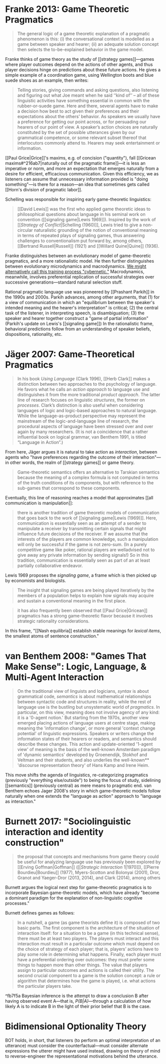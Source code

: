 # Franke 2013: Game Theoretic Pragmatics

> The general logic of a game theoretic explanation of a pragmatic phenomenon is this: (i) the conversational context is modelled as a game between speaker and hearer; (ii) an adequate solution concept then selects the to-be-explained behavior in the game model.

Franke thinks of game theory as the study of [[strategy games]]—games where player outcomes depend on the actions of other agents, and thus player decisions hinge on predictions about these future actions. He gives a simple example of a coordination game, using Wellington boots and blue suede shoes as an example, then writes:

> Telling stories, giving commands and asking questions, also listening and figuring out what Joe meant when he said ‘‘kind of’’ – all of these linguistic activities have something essential in common with the rubber-or-suede game. Here and there, several agents have to make a decision how best to act given their preferences and their expectations about the others’ behavior. As speakers we usually have a preference for getting our point across, or for persuading our hearers of our point of view. A speaker’s action choices are naturally constituted by the set of possible utterances given by our grammatical competence, or some relevant subset thereof that interlocutors commonly attend to. Hearers may seek entertainment or information.

[[Paul Grice|Grice]]'s maxims, e.g. of concision ("quantity"), fall [[Gricean maxims#^216ab7|naturally out of the pragmatic frame]]—it is less an imperative or norm, and more an expectation that emerges naturally from a desire for efficient, efficacious communication. Given this efficiency, we as listeners can assume that unnecessary information provided is "doing something"—is there for a reason—an idea that sometimes gets called [[Horn's division of pragmatic labor]].

Schelling was responsible for inspiring early game-theoretic linguistics:

> [[David Lewis]] was the first who applied game theoretic ideas to philosophical questions about language in his seminal work on convention ([[signaling game|Lewis 1969]]). Inspired by the work of [[_Strategy of Conflict_|Schelling (1960)]], Lewis tried to give a non-circular naturalistic grounding of the notion of conventional meaning in terms of repeated plays of signaling games, thus answering challenges to conventionalism put forward by, among others, [[Bertrand Russell|Russell]] (1921) and [[Willard Quine|Quine]] (1936).

Franke distinguishes between an evolutionary model of game-theoretic pragmatics, and a more rationalistic model. He then further distinguishes between evolutionary microdynamics and macrodynamics. [We might alternatively call this training process "cybernetic."](https://suspendedreason.com/2022/01/17/acim-is-a-natural-extension-of-cybernetic-theory/) Macrodynamics, meanwhile, involves preferential replication of successful strategies over successive generations—standard natural selection stuff.

Rational pragmatic language use was pioneered by [[Prashant Parkih]] in the 1990s and 2000s. Parkih advances, among other arguments, that (1) for a view of communication in which an "equilibrium between the speaker's intended meaning and the hearer's interpretation" is critical; (2) the central task of the listener, in interpreting speech, is disambiguation; (3) the speaker and hearer together construct a "game of partial information" (Parkih's update on Lewis's [[signaling game]]) In the rationalistic frame, behavioral predictions follow from an understanding of speaker beliefs, dispositions, rationality, etc. 

# Jäger 2007: Game-Theoretical Pragmatics
> In his book *Using Language* (Clark 1996), [[Herb Clark]] makes a distinction between two approaches to the psychology of language. He favors what he calls an *action approach* to language use and distinguishes it from the more traditional *product approach*. The latter line of research focuses on linguistic *structures*, the former on *processes*. Clark’s distinction is also useful when considering languages of logic and logic-based approaches to natural language. While the language-as-product perspective may represent the mainstream of the logic-and-language line of research, the procedural aspects of language have been stressed over and over again by many researchers. (It is not a coincidence that a rather influential book on logical grammar, van Benthem 1991, is titled “Language in Action”.)

From here, Jäger argues it is natural to take action as _interaction_, between agents who "have preferences regarding the outcome of their interaction"—in other words, the realm of [[strategy games]] or game theory.

> Game-theoretic semantics offers an alternative to Tarskian semantics because the meaning of a complex formula is not computed in terms of the truth conditions of its components, but with reference to the sub-games that correspond to these components.

Eventually, this line of reasoning reaches a model that approximates [[all communication is manipulation]]:

> there is another tradition of game theoretic models of communication that goes back to the work of [[signaling game|Lewis (1969)]]. Here, communication is essentially seen as an attempt of a sender to manipulate a receiver by transmitting certain signals that might influence future decisions of the receiver. If we assume that the interests of the players are common knowledge, such a manipulation will only be successful if the game is not zero-sum. (In a purely competitive game like poker, rational players are welladvised not to give away any private information by sending signals!) So in this tradition, communication is essentially seen as part of an at least partially collaborative endeavor.

Lewis 1969 proposes the _signaling game_, a frame which is then picked up by economists and biologists.

> The insight that signaling games are being played iteratively by the members of a population helps to explain how signals may acquire and sustain a conventional meaning in the first place.

> it has also frequently been observed that [[Paul Grice|Gricean]] pragmatics has a strong game-theoretic flavor because it involves strategic rationality considerations.

In this frame, "[[Nash equilibria]] establish stable meanings for _lexical items_, the smallest atoms of sentence construction."

# van Benthem 2008: "Games That Make Sense": Logic, Language, & Multi-Agent Interaction
> On the traditional view of linguists and logicians, _syntax_ is about grammatical code, _semantics_ is about mathematical relationships between syntactic code and structures in reality, while the rest of language use is the bustling but unsystematic world of _pragmatics_. In particular, on this view, meaning does not involve agency of any kind: it is a '0-agent notion.' But starting from the 1970s, another view emerged placing actions of language users at centre stage, making meaning the 'information change', or more general 'context change potential' of linguistic expressions. Speakers or writers change the information states of their hearers or readers, and semantics should describe these changes. This action and update-oriented '1-agent view' of meaning is the basis of the well-known Amsterdam paradigm of 'dynamic semantics' developed by Groenendijk, Stokhof and Veltman and their students, and also underlies the well-known** 'discourse representation theory' of Hans Kamp and Irene Heim.

This move shifts the agenda of linguistics, re-categorizing pragmatics (previously "everything else/outside") to being the focus of study, sidelining [[semantics]] (previously central) as mere means to pragmatic end. van Benthem echoes Jager 2008's story in which game-theoretic models follow naturally when one extends the "language as action" approach to "language as interaction."

# Burnett 2017: "Sociolinguistic interaction and identity construction"
> the proposal that concepts and mechanisms from game theory could be useful for analyzing language use has previously been explored by [[Erving Goffman|Goffman]] ([[_Strategic Interaction_ 1|1970]]), [[Pierre Bourdieu|Bourdieu]] (1977), Myers-Scotton and Bolonyai (2001), Dror, Granot and Yaeger-Dror (2013, 2014), and Clark (2014), among others

Burnett argues the logical next step for game-theoretic pragmatics is to incorporate Bayesian game-theoretic models, which have already "become a dominant paradigm for the explanation of non-linguistic cognitive processes."

Burnett defines games as follows:
> In a nutshell, a game (as game theorists define it) is composed of two basic parts. The first component is the architecture of the situation of interaction itself: for a situation to be a game (in this technical sense), there must be at least two players. The players must interact and this interaction must result in a particular outcome which must depend on the choice of strategy of each player; that is, players’ actions have to play some role in determining what happens. Finally, each player must have a preferential ordering over outcomes: they must prefer some things to happen more than other things. The value that players assign to particular outcomes and actions is called their utility. The second crucial component to a game is the solution concept: a rule or algorithm that determines how the game is played, i.e. what actions the particular players take.

^fb7f5a
Bayesian inference is the attempt to draw a conclusion B after having observed event A—that is, _P(B|A)_—through a calculation of how likely A is to indicate B in the light of their prior belief that B is the case.

# Bidimensional Optionality Theory
BOT holds, in short, that listeners (to perform an optimal interpretation of an utterance) must consider the counterfactual—must consider alternate expressions the utterer might have used instead, drawing on theory of mind to reverse-engineer the representational motivations behind the utterance.
